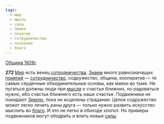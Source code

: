 ```yaml
---
tags:
  - мир
  - мысль
  - сила
  - Земля
  - понятие
  - сотрудничество
  - познание
  - благо
---
```


[Община 1926г](/agni/1926)

___272___
[Мир](/tag/#мир) есть венец [сотрудничества](/tag/#[сотрудничество](/tag/#сотрудничество)). [Знаем](/tag/#познание) много равнозначащих [понятий](/tag/#понятие) — [сотрудничество](/tag/#сотрудничество), содружество, община, кооператив — те самые сердечные объединительные основы, как маяки во тьме. Не пугаться должны люди при [мысли](/tag/#мысль) о счастье ближних, но радоваться нужно, ибо счастье ближнего есть наше счастье. Подвижники не покидают [Землю](/tag/#Земля), пока не исцелены страдания. Целое содружество может легко лечить раны друга — только нужно развить искусство мыслить во [благо](/tag/#благо). И это не легко в обиходе хлопот. Но примеры подвижников могут ободрить и влить новые [силы](/tag/#сила).   

